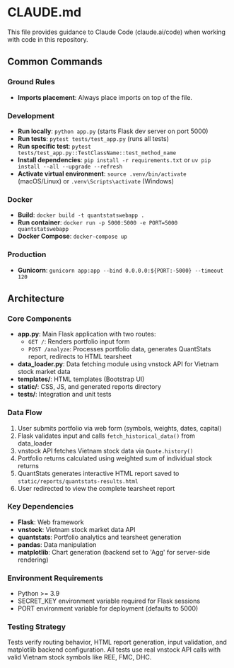 # CLAUDE.md

This file provides guidance to Claude Code (claude.ai/code) when working with code in this repository.

## Common Commands

### Ground Rules
- **Imports placement**: Always place imports on top of the file. 
### Development
- **Run locally**: `python app.py` (starts Flask dev server on port 5000)
- **Run tests**: `pytest tests/test_app.py` (runs all tests)
- **Run specific test**: `pytest tests/test_app.py::TestClassName::test_method_name`
- **Install dependencies**: `pip install -r requirements.txt` or `uv pip install --all --upgrade --refresh`
- **Activate virtual environment**: `source .venv/bin/activate` (macOS/Linux) or `.venv\Scripts\activate` (Windows)

### Docker
- **Build**: `docker build -t quantstatswebapp .`
- **Run container**: `docker run -p 5000:5000 -e PORT=5000 quantstatswebapp`
- **Docker Compose**: `docker-compose up`

### Production
- **Gunicorn**: `gunicorn app:app --bind 0.0.0.0:${PORT:-5000} --timeout 120`

## Architecture

### Core Components
- **app.py**: Main Flask application with two routes:
  - `GET /`: Renders portfolio input form
  - `POST /analyze`: Processes portfolio data, generates QuantStats report, redirects to HTML tearsheet
- **data_loader.py**: Data fetching module using vnstock API for Vietnam stock market data
- **templates/**: HTML templates (Bootstrap UI)
- **static/**: CSS, JS, and generated reports directory
- **tests/**: Integration and unit tests

### Data Flow
1. User submits portfolio via web form (symbols, weights, dates, capital)
2. Flask validates input and calls `fetch_historical_data()` from data_loader
3. vnstock API fetches Vietnam stock data via `Quote.history()`
4. Portfolio returns calculated using weighted sum of individual stock returns
5. QuantStats generates interactive HTML report saved to `static/reports/quantstats-results.html`
6. User redirected to view the complete tearsheet report

### Key Dependencies
- **Flask**: Web framework
- **vnstock**: Vietnam stock market data API
- **quantstats**: Portfolio analytics and tearsheet generation
- **pandas**: Data manipulation
- **matplotlib**: Chart generation (backend set to 'Agg' for server-side rendering)

### Environment Requirements
- Python >= 3.9
- SECRET_KEY environment variable required for Flask sessions
- PORT environment variable for deployment (defaults to 5000)

### Testing Strategy
Tests verify routing behavior, HTML report generation, input validation, and matplotlib backend configuration. All tests use real vnstock API calls with valid Vietnam stock symbols like REE, FMC, DHC.